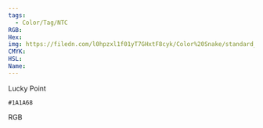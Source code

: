 ```yaml
---
tags:
  - Color/Tag/NTC
RGB:
Hex:
img: https://filedn.com/l0hpzxl1f01yT7GHxtF8cyk/Color%20Snake/standard_csv_to_svg/%23/1A1A68.svg
CMYK:
HSL:
Name:
---
```

Lucky Point
```palette
#1A1A68
```
RGB
